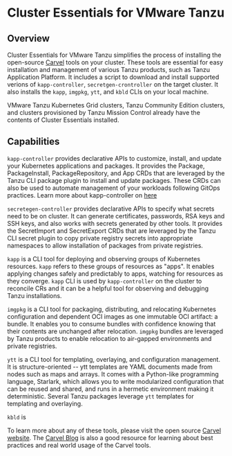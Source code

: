# Cluster Essentials for VMware Tanzu

## <a id='overview'></a> Overview

Cluster Essentials for VMware Tanzu simplifies the process of installing the open-source [Carvel](https://carvel.dev) tools on your cluster. These tools are essential for easy installation and management of various Tanzu products, such as Tanzu Application Platform. It includes a script to download and install supported verions of `kapp-controller`, `secretgen-crontroller` on the target cluster. It also installs the `kapp`, `imgpkg`, `ytt`, and `kbld` CLIs on your local machine.

VMware Tanzu Kubernetes Grid clusters, Tanzu Community Edition clusters, and clusters provisioned by Tanzu Mission Control already have the contents of Cluster Essentials installed.

## <a id='overview'></a> Capabilities
`kapp-controller` provides declarative APIs to customize, install, and update your Kubernetes applications and packages. It provides the Package, PackageInstall, PackageRepository, and App CRDs that are leveraged by the Tanzu CLI package plugin to install and update packages. These CRDs can also be used to automate management of your workloads following GitOps practices. Learn more about kapp-controller on [here](https://carvel.dev/kapp-controller/)

`secretegen-controller` provides declarative APIs to specify what secrets need to be on cluster. It can generate certificates, passwords, RSA keys and SSH keys, and also works with secrets generated by other tools. It provides the SecretImport and SecretExport CRDs that are leveraged by the Tanzu CLI secret plugin to copy private registry secrets into appropriate namespaces to allow installation of packages from private registries.

`kapp` is a CLI tool for deploying and observing groups of Kubernetes resources. `kapp` refers to these groups of resources as "apps". It enables applying changes safely and predictably to apps, watching for resources as they converge. `kapp` CLI is used by `kapp-controller` on the cluster to reconcile CRs and it can be a helpful tool for observing and debugging Tanzu installations.

`imgpkg` is a CLI tool for packaging, distributing, and relocating Kubernetes configuration and dependent OCI images as one immutable OCI artifact: a bundle. It enables you to consume bundles with confidence knowing that their contents are unchanged after relocation. `imgpkg` bundles are leveraged by Tanzu products to enable relocation to air-gapped environments and private registries. 

`ytt` is a CLI tool for templating, overlaying, and configuration management. It is structure-oriented -- ytt templates are YAML documents made from nodes such as maps and arrays. It comes with a Python-like programming language, Starlark, which allows you to write modularized configuration that can be reused and shared, and runs in a hermetic environment making it deterministic. Several Tanzu packages leverage `ytt` templates for templating and overlaying.

`kbld` is

To learn more about any of these tools, please visit the open source [Carvel website](https://carvel.dev/). The [Carvel Blog](https://carvel.dev/blog/) is also a good resource for learning about best practices and real world usage of the Carvel tools. 



